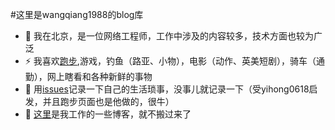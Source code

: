 #这里是wangqiang1988的blog库
- 🔭 我在北京，是一位网络工程师，工作中涉及的内容较多，技术方面也较为广泛
- ⚡ 我喜欢[跑步](https://wangqiang1988.github.io/running_page/),游戏，钓鱼（路亚、小物），电影（动作、英美短剧），骑车（通勤），网上瞎看和各种新鲜的事物 
- 💬 用[issues](https://github.com/wangqiang1988/wangqiang1988/issues)记录一下自己的生活琐事，没事儿就记录一下（受yihong0618启发，并且跑步页面也是他做的，很牛）
- 👯 [这里](https://wangqiang1988.github.io/)是我工作的一些博客，就不搬过来了

<!--
**wangqiang1988/wangqiang1988** is a ✨ _special_ ✨ repository because its `README.md` (this file) appears on your GitHub profile.

Here are some ideas to get you started:

- 🔭 I’m currently working on ...
- 🌱 I’m currently learning ...
- 👯 I’m looking to collaborate on ...
- 🤔 I’m looking for help with ...
- 💬 Ask me about ...
- 📫 How to reach me: ...
- 😄 Pronouns: ...
- ⚡ Fun fact: ...
-->

